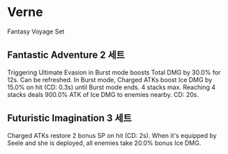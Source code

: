 # Verne

Fantasy Voyage Set

## Fantastic Adventure 2 세트

Triggering Ultimate Evasion in Burst mode boosts Total DMG by 30.0% for 12s. Can be refreshed. In Burst mode, Charged ATKs boost Ice DMG by 15.0% on hit (CD: 0.3s) until Burst mode ends. 4 stacks max. Reaching 4 stacks deals 900.0% ATK of Ice DMG to enemies nearby. CD: 20s.

## Futuristic Imagination 3 세트

Charged ATKs restore 2 bonus SP on hit (CD: 2s). When it's equipped by Seele and she is deployed, all enemies take 20.0% bonus Ice DMG.
